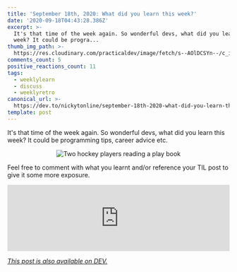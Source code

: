 ```yaml
---
title: 'September 18th, 2020: What did you learn this week?'
date: '2020-09-18T04:43:28.386Z'
excerpt: >-
  It's that time of the week again. So wonderful devs, what did you learn this
  week? It could be progra...
thumb_img_path: >-
  https://res.cloudinary.com/practicaldev/image/fetch/s--AOlDCSYn--/c_imagga_scale,f_auto,fl_progressive,h_420,q_auto,w_1000/https://dev-to-uploads.s3.amazonaws.com/i/wy2dyfgg35g0hjmvjjy9.png
comments_count: 5
positive_reactions_count: 11
tags:
  - weeklylearn
  - discuss
  - weeklyretro
canonical_url: >-
  https://dev.to/nickytonline/september-18th-2020-what-did-you-learn-this-week-dfj
template: post
---
```

It's that time of the week again. So wonderful devs, what did you learn this week? It could be programming tips, career advice etc.

<center>

![Two hockey players reading a play book](https://media.giphy.com/media/OqJdvB5VyUUqNoZdjO/giphy-downsized-large.gif)
</center>

Feel free to comment with what you learnt and/or reference your TIL post to give it some more exposure.


<iframe class="liquidTag" src="https://dev.to/embed/tag?args=todayilearned" style="border: 0; width: 100%;"></iframe>

<!--
And remember, if something you learnt was a big win for you, then you know where to drop it as well.👇👇🏻👇🏼👇🏽👇🏾👇🏿


<iframe class="liquidTag" src="https://dev.to/embed/link?args=https%3A%2F%2Fdev.to%2Fjess%2Fwhat-was-your-win-this-past-week-4ac4" style="border: 0; width: 100%;"></iframe>


![Victory!](https://media.giphy.com/media/K3RxMSrERT8iI/giphy.gif)
-->

*[This post is also available on DEV.](https://dev.to/nickytonline/september-18th-2020-what-did-you-learn-this-week-dfj)*


<script>
const parent = document.getElementsByTagName('head')[0];
const script = document.createElement('script');
script.type = 'text/javascript';
script.src = 'https://cdnjs.cloudflare.com/ajax/libs/iframe-resizer/4.1.1/iframeResizer.min.js';
script.charset = 'utf-8';
script.onload = function() {
    window.iFrameResize({}, '.liquidTag');
};
parent.appendChild(script);
</script>    
